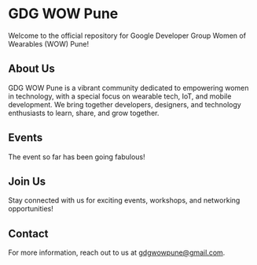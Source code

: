 # GDG WOW Pune

Welcome to the official repository for Google Developer Group Women of Wearables (WOW) Pune!

## About Us

GDG WOW Pune is a vibrant community dedicated to empowering women in technology, with a special focus on wearable tech, IoT, and mobile development. We bring together developers, designers, and technology enthusiasts to learn, share, and grow together.

## Events

The event so far has been going fabulous!

## Join Us

Stay connected with us for exciting events, workshops, and networking opportunities!

## Contact

For more information, reach out to us at gdgwowpune@gmail.com.